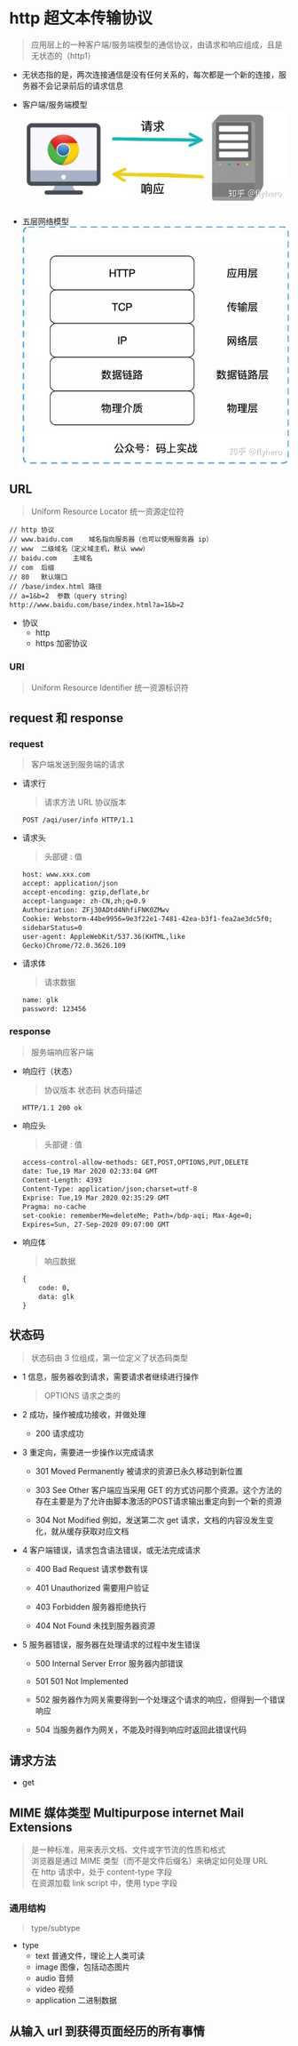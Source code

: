# http 超文本传输协议

> 应用层上的一种客户端/服务端模型的通信协议，由请求和响应组成，且是无状态的（http1）

* 无状态指的是，两次连接通信是没有任何关系的，每次都是一个新的连接，服务器不会记录前后的请求信息

* 客户端/服务端模型
    ![客户端/服务端模型](./v2-84d680358640772f37816fc5837c8256_720w.jpg)

* 五层网络模型
    ![五层网络模型](./v2-7db617ac704abbcf13bed02df24252c7_720w.jpg)

## URL
> Uniform Resource Locator 统一资源定位符

~~~
// http 协议
// www.baidu.com    域名指向服务器（也可以使用服务器 ip）
// www  二级域名（定义域主机，默认 www）
// baidu.com    主域名
// com  后缀
// 80   默认端口
// /base/index.html 路径
// a=1&b=2  参数（query string）
http://www.baidu.com/base/index.html?a=1&b=2
~~~

* 协议
    * http
    * https 加密协议

### URI
> Uniform Resource Identifier 统一资源标识符

## request 和 response

### request

> 客户端发送到服务端的请求

* 请求行
    > 请求方法 URL 协议版本
    ~~~
    POST /aqi/user/info HTTP/1.1
    ~~~

* 请求头
    > 头部键 : 值
    ~~~
    host: www.xxx.com
    accept: application/json
    accept-encoding: gzip,deflate,br
    accept-language: zh-CN,zh;q=0.9
    Authorization: ZFj30ADtd4NhfiFNK0ZMwv
    Cookie: Webstorm-44be9956=9e3f22e1-7481-42ea-b3f1-fea2ae3dc5f0; sidebarStatus=0
    user-agent: AppleWebKit/537.36(KHTML,like Gecko)Chrome/72.0.3626.109
    ~~~

* 请求体
    > 请求数据
    ~~~
    name: glk
    password: 123456
    ~~~
    
### response

> 服务端响应客户端

* 响应行（状态）
    > 协议版本 状态码 状态码描述
    ~~~
    HTTP/1.1 200 ok
    ~~~

* 响应头
    > 头部键 : 值
    ~~~
    access-control-allow-methods: GET,POST,OPTIONS,PUT,DELETE
    date: Tue,19 Mar 2020 02:33:04 GMT
    Content-Length: 4393
    Content-Type: application/json;charset=utf-8
    Exprise: Tue,19 Mar 2020 02:35:29 GMT
    Pragma: no-cache
    set-cookie: rememberMe=deleteMe; Path=/bdp-aqi; Max-Age=0; Expires=Sun, 27-Sep-2020 09:07:00 GMT
    ~~~

* 响应体
    > 响应数据
    ~~~
    {
        code: 0,
        data: glk
    }
    ~~~


## 状态码

> 状态码由 3 位组成，第一位定义了状态码类型

* 1 信息，服务器收到请求，需要请求者继续进行操作
    
    > OPTIONS 请求之类的

* 2 成功，操作被成功接收，并做处理
    
    * 200 请求成功

* 3 重定向，需要进一步操作以完成请求

    * 301 Moved Permanently 被请求的资源已永久移动到新位置
    
    * 303 See Other 客户端应当采用 GET 的方式访问那个资源。这个方法的存在主要是为了允许由脚本激活的POST请求输出重定向到一个新的资源
    
    * 304 Not Modified 例如，发送第二次 get 请求，文档的内容没发生变化，就从缓存获取对应文档

* 4 客户端错误，请求包含语法错误，或无法完成请求
    
    * 400 Bad Request 请求参数有误
    
    * 401 Unauthorized 需要用户验证
    
    * 403 Forbidden 服务器拒绝执行
    
    * 404 Not Found 未找到服务器资源
    
* 5 服务器错误，服务器在处理请求的过程中发生错误

    * 500 Internal Server Error 服务器内部错误
    
    * 501 501 Not Implemented
    
    * 502 服务器作为网关需要得到一个处理这个请求的响应，但得到一个错误响应
    
    * 504 当服务器作为网关，不能及时得到响应时返回此错误代码

## 请求方法

* get 

## MIME 媒体类型 Multipurpose internet Mail Extensions

> 是一种标准，用来表示文档、文件或字节流的性质和格式  
浏览器是通过 MIME 类型（而不是文件后缀名）来确定如何处理 URL  
在 http 请求中，处于 content-type 字段  
在资源加载 link script 中，使用 type 字段

### 通用结构

> type/subtype

* type
    * text          普通文件，理论上人类可读
    * image         图像，包括动态图片
    * audio         音频
    * video         视频
    * application   二进制数据

## 从输入 url 到获得页面经历的所有事情
